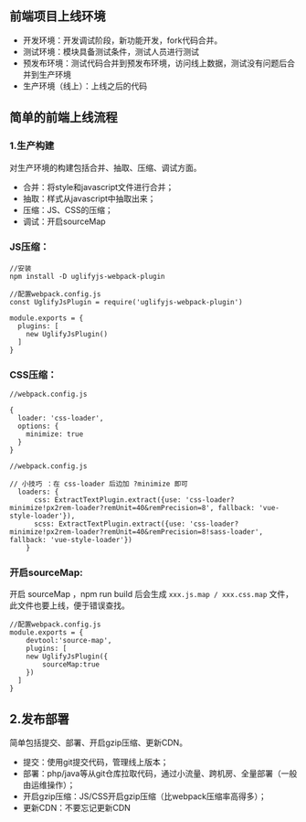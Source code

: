 ## 前端项目上线环境
- 开发环境：开发调试阶段，新功能开发，fork代码合并。
- 测试环境：模块具备测试条件，测试人员进行测试
- 预发布环境：测试代码合并到预发布环境，访问线上数据，测试没有问题后合并到生产环境
- 生产环境（线上）：上线之后的代码

## 简单的前端上线流程
### 1.生产构建
对生产环境的构建包括合并、抽取、压缩、调试方面。

- 合并：将style和javascript文件进行合并；
- 抽取：样式从javascript中抽取出来；
- 压缩：JS、CSS的压缩；
- 调试：开启sourceMap
### JS压缩：
```
//安装
npm install -D uglifyjs-webpack-plugin
 
//配置webpack.config.js
const UglifyJsPlugin = require('uglifyjs-webpack-plugin')
 
module.exports = {
  plugins: [
    new UglifyJsPlugin()
  ]
}
```

### CSS压缩：
```
//webpack.config.js
 
{
  loader: 'css-loader',
  options: {
    minimize: true 
  }
}
```
```
//webpack.config.js

// 小技巧 ：在 css-loader 后边加 ?minimize 即可
  loaders: {
      css: ExtractTextPlugin.extract({use: 'css-loader?minimize!px2rem-loader?remUnit=40&remPrecision=8', fallback: 'vue-style-loader'}),
      scss: ExtractTextPlugin.extract({use: 'css-loader?minimize!px2rem-loader?remUnit=40&remPrecision=8!sass-loader', fallback: 'vue-style-loader'})
    }
```

### 开启sourceMap:
开启 sourceMap ，npm run build 后会生成 `xxx.js.map / xxx.css.map` 文件，此文件也要上线，便于错误查找。
```
//配置webpack.config.js
module.exports = {
    devtool:'source-map',
    plugins: [
    new UglifyJsPlugin({
        sourceMap:true
    })
  ]
}
```

## 2.发布部署
简单包括提交、部署、开启gzip压缩、更新CDN。

- 提交：使用git提交代码，管理线上版本；
- 部署：php/java等从git仓库拉取代码，通过小流量、跨机房、全量部署（一般由运维操作）；
- 开启gzip压缩：JS/CSS开启gzip压缩（比webpack压缩率高得多）；
- 更新CDN：不要忘记更新CDN